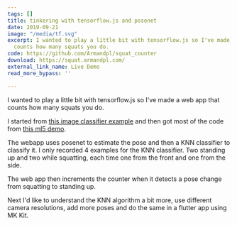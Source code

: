 ```yaml
---
tags: []
title: tinkering with tensorflow.js and posenet
date: 2019-09-21
image: "/media/tf.svg"
excerpt: I wanted to play a little bit with tensorflow.js so I've made a web app that
  counts how many squats you do.
code: https://github.com/Armandpl/squat_counter
download: https://squat.armandpl.com/
external_link_name: Live Demo
read_more_bypass: ''

---
```

I wanted to play a little bit with tensorflow.js so I've made a web app that counts how many squats you do.  

I started from [this image classifier example](https://www.tensorflow.org/js/tutorials/transfer/image_classification) and then got most of the code from [this ml5 demo](https://github.com/ml5js/ml5-examples/tree/release/p5js/KNNClassification/KNNClassification_PoseNet).  

The webapp uses posenet to estimate the pose and then a KNN classifier to classify it. I only recorded 4 examples for the KNN classifier. Two standing up and two while squatting, each time one from the front and one from the side.  

The web app then increments the counter when it detects a pose change from squatting to standing up.  

Next I'd like to understand the KNN algorithm a bit more, use different camera resolutions, add more poses and do the same in a flutter app using MK Kit.